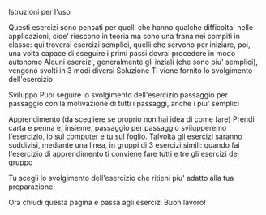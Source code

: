 Istruzioni per l'uso

Questi esercizi sono pensati per quelli che hanno qualche difficolta' nelle applicazioni, cioe' riescono in teoria ma sono una frana nei compiti in classe:
qui troverai esercizi semplici, quelli che servono per iniziare, poi, una volta capace di eseguire i primi passi dovrai procedere in modo autonomo
Alcuni esercizi, generalmente gli inziali (che sono piu' semplici), vengono svolti in 3 modi diversi
Soluzione
Ti viene fornito lo svolgimento dell'esercizio

Sviluppo
Puoi seguire lo svolgimento dell'esercizio passaggio per passaggio con la motivazione di tutti i passaggi, anche i piu' semplici

Apprendimento
(da scegliere se proprio non hai idea di come fare)
Prendi carta e penna e, insieme, passaggio per passaggio svilupperemo l'esercizio, io sul computer e tu sul foglio.
Talvolta gli esercizi saranno suddivisi, mediante una linea, in gruppi di 3 esercizi simili: quando fai l'esercizio di apprendimento ti conviene fare tutti e tre gli esercizi del gruppo


Tu scegli lo svolgimento dell'esercizio che ritieni piu' adatto alla tua preparazione

Ora chiudi questa pagina e passa agli esercizi
Buon lavoro!
